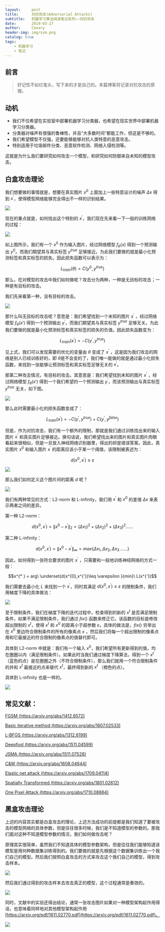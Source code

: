 ```yaml
---
layout:     post
title:      对抗攻击(Adversarial Attacks)
subtitle:   机器学习算法阅读笔记系列——对抗攻击
date:       2019-03-27
author:     Canary
header-img: img/svm.png
catalog: true
tags:
    - 机器学习
    - 笔记
---
```


## 前言

> 好记性不如烂笔头，写下来的才是自己的。本篇博客将记录对抗攻击的原理。

## 动机 

- 我们不仅希望在实验室中部署机器学习分类器，也希望在现实世界中部署机器学习分类器。
- 分类器对噪声有很强的鲁棒性，并且“大多数时间”都能工作，但这是不够的。
- 我们希望模型不仅强，还要能够能够对抗人类特意的恶意攻击。
- 特别适用于垃圾邮件分类、恶意软件检测、网络入侵检测等。

这就是为什么我们要研究如何攻击一个模型，和研究如何防御来自未知的模型攻击。

## 白盒攻击理论

我们想要做的事情就是，想要在真实图片 $x^0$ 上面加上一些特意设计的噪声 $\Delta x$ 得到 $x^{'}$，使得模型网络能够完全得出不一样的识别结果。

![](https://raw.githubusercontent.com/AlbertHG/alberthg.github.io/master/makedown_img/20190327adversarialattack/1.jpg)

现在的重点就是，如何找出这个特别的  $x^{'}$，我们现在先来看一下一般的训练网络的过程：

![](https://raw.githubusercontent.com/AlbertHG/alberthg.github.io/master/makedown_img/20190327adversarialattack/2.jpg)

如上图所示，我们有一个 $x^0$ 作为输入图片，经过网络模型 $f_{\theta }(x)$ 得到一个预测输出 $y^0$。而我们期望其与真实标签 $y^{true}$ 足够接近。为此我们要做的就是最小化预测标签和真实标签的损失。因此损失函数可以表示为：

$$L_{train}(\theta) = C(y^{0},y^{true})$$

那么，在对模型的攻击中我们如何做呢？攻击分为两种，一种是无目标的攻击；一种是有目标的攻击。

我们先来看第一种，没有目标的攻击。

![](https://raw.githubusercontent.com/AlbertHG/alberthg.github.io/master/makedown_img/20190327adversarialattack/3.jpg)

那什么叫无目标的攻击呢？意思是：我们希望找到一个未知的图片 $x^{'}$ ，经过网络模型 $f_{\theta }(x{'})$ 得到一个预测输出 $y^{'}$，而我们期望其与真实标签 $y^{true}$ 足够无关。为此我们要做的就是最小化预测标签和真实标签的损失的负值。因此损失函数变为：

$$L_{train}(x^{'}) = -C(y^{'},y^{true})$$

见上式，我们可以发现需要的优化的变量由 $\theta$ 变成了 $x^{'}$ ，这是因为我们攻击的网络是别人已经训练好的，即 $\theta$是不会变的了，我们唯一能做的就是通过最小化损失函数，来找到一张能够让预测标签和真实标签足够无关的 $x^{'}$。

那第二种攻击情况，有目标的攻击。其意思是：我们希望找到未知的图片 $x^{'}$ ，经过网络模型 $f_{\theta }(x{'})$ 得到一个我们希望的一个预测输出 $y^{'}$，而该预测输出与真实标签 $y^{true}$ 无关，如下图。

![](https://raw.githubusercontent.com/AlbertHG/alberthg.github.io/master/makedown_img/20190327adversarialattack/4.jpg)

那么此时需要最小化的损失函数变成了：

$$L_{train}(x^{'}) = -C(y^{'},y^{true})+C(y^{'},y^{false})$$

但是，作为对抗攻击，我们有一个额外的限制，那就是我们通过训练找出来的输入图片 $x^{'}$ 和真实图片足够接近。换句话说，我们希望找出来的图片和真实图片肉眼看起来很相似，但是一旦放入神经网络识别器里，得出的却是错误答案。因此，真实图片 $x^{0}$ 和输入图片 $x^{'}$ 的距离应该小于某一个阈值，该限制被表述为：

$$d(x^{0},x^{'}) \leq \varepsilon$$

![](https://raw.githubusercontent.com/AlbertHG/alberthg.github.io/master/makedown_img/20190327adversarialattack/5.jpg)

那么我们如何定义这个图片间的距离 $d$ 呢？

![](https://raw.githubusercontent.com/AlbertHG/alberthg.github.io/master/makedown_img/20190327adversarialattack/6.jpg)

我们有两种常见的方式：L2-norm 和 L-infinity，我们用 $x^{'}$ 和 $x^{0}$ 的差值 $\Delta x$ 来表示两者之间的差异。

第一种 L2-norm：

$$d(x^{0},x^{'}) = \left \| x^{0}-x^{'} \right \| _{2} = (\Delta x_1)^2+(\Delta x_2)^2+(\Delta x_3)^2 ... ...$$

第二种 L-infinity：

$$d(x^{0},x^{'}) = \left \| x^{0}-x^{'} \right \| _{\infty } = max\left \{\Delta x_1,\Delta x_2,\Delta x_3\, ... ...\right \}$$

因此，如何得到一张符合要求的图片 $x^{' }$ ，只需要和一般地训练神经网络的方式一般：

$$x^{* } = arg\ \underset{d(x^{0},x^{'})\leq \varepsilon }{min}\ L(x^{'})$$

我们需要去最小化 $L$ 来找到一个 $x^{'}$，同时其满足 $d(x^{0},x^{'})\leq \varepsilon$ 的限制条件，我们用梯度下降的具体做法：

![](https://raw.githubusercontent.com/AlbertHG/alberthg.github.io/master/makedown_img/20190327adversarialattack/7.jpg)


至于限制条件，我们在梯度下降的迭代过程中，检查得到的新的 $x^t$ 是否满足限制条件，如果不满足限制条件，我们通过 $fix()$ 函数来修正它。该函数的目标是修改超出限制的 $x^t$，使得 $x^t$ 和 $x^0$ 的距离小于超参数 $\varepsilon$。具体的做法是，$fix()$ 穷举出在 $x^0$ 里边符合限制条件的所有的像素点 $x$ ，然后我们将每一个超出限制的像素点用和它最接近的符合限制的像素点的值替代即可。

具体到 L2-norm 中就是：我们有一个输入 $x^0$，我们希望所有更新得到的值，均在圈圈以内（满足限制条件）。如果此时当我们通过梯度下降算法，得到一个 $x^t$ （蓝色的点）是在圈圈之外（不符合限制条件），那么我们就用一个符合限制条件的并和 $x^t$ 最接近的点来替代 $x^t$，最终得到新的 $x^t$ （橙色的点）。

具体到 L-infinity 也是一样的。

![](https://raw.githubusercontent.com/AlbertHG/alberthg.github.io/master/makedown_img/20190327adversarialattack/8.jpg)

## 常见文献：

[FGSM (https://arxiv.org/abs/1412.6572)](https://arxiv.org/abs/1412.6572)

[Basic iterative method (https://arxiv.org/abs/1607.02533)](https://arxiv.org/abs/1607.02533)

[L-BFGS (https://arxiv.org/abs/1312.6199)](https://arxiv.org/abs/1312.6199)

[Deepfool (https://arxiv.org/abs/1511.04599)](https://arxiv.org/abs/1511.04599)

[JSMA (https://arxiv.org/abs/1511.07528)](https://arxiv.org/abs/1511.07528)

[C&W (https://arxiv.org/abs/1608.04644)](https://arxiv.org/abs/1608.04644)

[Elastic net attack (https://arxiv.org/abs/1709.04114)](https://arxiv.org/abs/1709.04114)

[Spatially Transformed (https://arxiv.org/abs/1801.02612)](https://arxiv.org/abs/1801.02612)

[One Pixel Attack (https://arxiv.org/abs/1710.08864)](https://arxiv.org/abs/1710.08864)

## 黑盒攻击理论

上述的内容其实都是白盒攻击的理论，上述方法成功的前提都是我们知道了要被攻击的模型网络的具体参数，但是往往很多时候，我们是不知道模型的参数的。那我们面对这种不知道模型参数的情况，我们如何做攻击呢？

原理其实很简单，虽然我们不知道具体的模型参数架构，但是往往我们能够知道该模型是用何种数据集训练得到的。我们要做的就是先根据这个数据集训练出一个我们自己的模型。然后我们按照白盒攻击的方式来攻击这个我们自己的模型，得到攻击样本。

![](https://raw.githubusercontent.com/AlbertHG/alberthg.github.io/master/makedown_img/20190327adversarialattack/9.jpg)

然后我们通过得到的攻击样本去攻击真正的模型，这个过程通常是奏效的。

![](https://raw.githubusercontent.com/AlbertHG/alberthg.github.io/master/makedown_img/20190327adversarialattack/10.jpg)

同时，文献中的实验还得出结论，通常一张攻击图片如果对一种模型架构起作用得话，也意味着同样地对其他模型架构起作用 [https://arxiv.org/pdf/1611.02770.pdf](https://arxiv.org/pdf/1611.02770.pdf)。

![](https://raw.githubusercontent.com/AlbertHG/alberthg.github.io/master/makedown_img/20190327adversarialattack/11.jpg)
